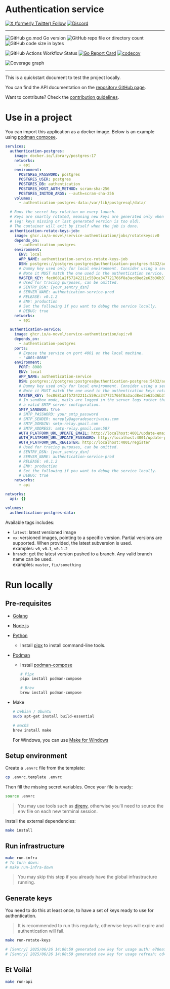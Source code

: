 # Authentication service

[![X (formerly Twitter) Follow](https://img.shields.io/twitter/follow/agorastoryverse)](https://twitter.com/agorastoryverse)
[![Discord](https://img.shields.io/discord/1315240114691248138?logo=discord)](https://discord.gg/rp4Qr8cA)

<hr />

![GitHub go.mod Go version](https://img.shields.io/github/go-mod/go-version/a-novel/service-authentication)
![GitHub repo file or directory count](https://img.shields.io/github/directory-file-count/a-novel/service-authentication)
![GitHub code size in bytes](https://img.shields.io/github/languages/code-size/a-novel/service-authentication)

![GitHub Actions Workflow Status](https://img.shields.io/github/actions/workflow/status/a-novel/service-authentication/main.yaml)
[![Go Report Card](https://goreportcard.com/badge/github.com/a-novel/service-authentication)](https://goreportcard.com/report/github.com/a-novel/service-authentication)
[![codecov](https://codecov.io/gh/a-novel/service-authentication/graph/badge.svg?token=cnSwTJ2q4n)](https://codecov.io/gh/a-novel/service-authentication)

![Coverage graph](https://codecov.io/gh/a-novel/service-authentication/graphs/sunburst.svg?token=cnSwTJ2q4n)

<hr />

This is a quickstart document to test the project locally.

You can find the API documentation on the [repository GitHub page](https://a-novel.github.io/service-authentication/).

Want to contribute? Check the [contribution guidelines](CONTRIBUTING.md).

# Use in a project

You can import this application as a docker image. Below is an example using
[podman compose](https://docs.podman.io/en/latest/markdown/podman-compose.1.html).

```yaml
services:
  authentication-postgres:
    image: docker.io/library/postgres:17
    networks:
      - api
    environment:
      POSTGRES_PASSWORD: postgres
      POSTGRES_USER: postgres
      POSTGRES_DB: authentication
      POSTGRES_HOST_AUTH_METHOD: scram-sha-256
      POSTGRES_INITDB_ARGS: --auth=scram-sha-256
    volumes:
      - authentication-postgres-data:/var/lib/postgresql/data/

  # Runs the secret key rotation on every launch.
  # Keys are smartly rotated, meaning new keys are generated only when necessary
  # (eg: keys missing or last generated version is too old).
  # The container will exit by itself when the job is done.
  authentication-rotate-keys-job:
    image: ghcr.io/a-novel/service-authentication/jobs/rotatekeys:v0
    depends_on:
      - authentication-postgres
    environment:
      ENV: local
      APP_NAME: authentication-service-rotate-keys-job
      DSN: postgres://postgres:postgres@authentication-postgres:5432/authentication?sslmode=disable
      # Dummy key used only for local environment. Consider using a secure, private key in production.
      # Note it MUST match the one used in the authentication service.
      MASTER_KEY: fec0681a2f57242211c559ca347721766f8a3acd8ed2e63b36b3768051c702ca
      # Used for tracing purposes, can be omitted.
      # SENTRY_DSN: [your_sentry_dsn]
      # SERVER_NAME: authentication-service-prod
      # RELEASE: v0.1.2
      # ENV: production
      # Set the following if you want to debug the service locally.
      # DEBUG: true
    networks:
      - api

  authentication-service:
    image: ghcr.io/a-novel/service-authentication/api:v0
    depends_on:
      - authentication-postgres
    ports:
      # Expose the service on port 4001 on the local machine.
      - "4001:8080"
    environment:
      PORT: 8080
      ENV: local
      APP_NAME: authentication-service
      DSN: postgres://postgres:postgres@authentication-postgres:5432/authentication?sslmode=disable
      # Dummy key used only for local environment. Consider using a secure, private key in production.
      # Note it MUST match the one used in the authentication keys rotation job.
      MASTER_KEY: fec0681a2f57242211c559ca347721766f8a3acd8ed2e63b36b3768051c702ca
      # In sandbox mode, mails are logged in the server logs rather than being sent. Alternatively, you need to provide
      # a valid SMTP server configuration.
      SMTP_SANDBOX: true
      # SMTP_PASSWORD: your_smtp_password
      # SMTP_SENDER: noreply@agoradesecrivains.com
      # SMTP_DOMAIN: smtp-relay.gmail.com
      # SMTP_ADDRESS: smtp-relay.gmail.com:587
      AUTH_PLATFORM_URL_UPDATE_EMAIL: http://localhost:4001/update-email
      AUTH_PLATFORM_URL_UPDATE_PASSWORD: http://localhost:4001/update-password
      AUTH_PLATFORM_URL_REGISTER: http://localhost:4001/register
      # Used for tracing purposes, can be omitted.
      # SENTRY_DSN: [your_sentry_dsn]
      # SERVER_NAME: authentication-service-prod
      # RELEASE: v0.1.2
      # ENV: production
      # Set the following if you want to debug the service locally.
      # DEBUG: true
    networks:
      - api

networks:
  api: {}

volumes:
  authentication-postgres-data:
```

Available tags includes:

- `latest`: latest versioned image
- `vx`: versioned images, pointing to a specific version. Partial versions are supported. When provided, the
  latest subversion is used.\
  examples: `v0`, `v0.1`, `v0.1.2`
- `branch`: get the latest version pushed to a branch. Any valid branch name can be used.\
  examples: `master`, `fix/something`

# Run locally

## Pre-requisites

- [Golang](https://go.dev/doc/install)
- [Node.js](https://nodejs.org/en/download/)
- [Python](https://www.python.org/downloads/)
  - Install [pipx](https://pipx.pypa.io/stable/installation/) to install command-line tools.
- [Podman](https://podman.io/docs/installation)
  - Install [podman-compose](https://github.com/containers/podman-compose)

    ```bash
    # Pipx
    pipx install podman-compose

    # Brew
    brew install podman-compose
    ```

- Make

  ```bash
  # Debian / Ubuntu
  sudo apt-get install build-essential

  # macOS
  brew install make
  ```

  For Windows, you can use [Make for Windows](https://gnuwin32.sourceforge.net/packages/make.htm)

## Setup environment

Create a `.envrc` file from the template:

```bash
cp .envrc.template .envrc
```

Then fill the missing secret variables. Once your file is ready:

```bash
source .envrc
```

> You may use tools such as [direnv](https://direnv.net/), otherwise you'll need to source the env file on each new
> terminal session.

Install the external dependencies:

```bash
make install
```

## Run infrastructure

```bash
make run-infra
# To turn down:
# make run-infra-down
```

> You may skip this step if you already have the global infrastructure running.

## Generate keys

You need to do this at least once, to have a set of keys ready to use for authentication.

> It is recommended to run this regularly, otherwise keys will expire and authentication
> will fail.

```bash
make run-rotate-keys

# [Sentry] 2025/06/26 14:00:59 generated new key for usage auth: e70eaf3f-1861-4be7-80c2-85c34e9b8371
# [Sentry] 2025/06/26 14:00:59 generated new key for usage refresh: cd4be805-6fed-4b50-8d6a-3e1fcd65e3c8
```

## Et Voilà!

```bash
make run-api
```
